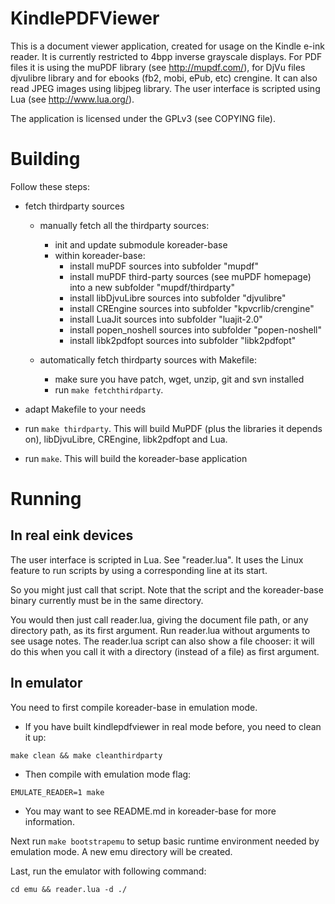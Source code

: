 KindlePDFViewer
===============

This is a document viewer application, created for usage on the Kindle e-ink reader.
It is currently restricted to 4bpp inverse grayscale displays. For PDF files
it is using the muPDF library (see http://mupdf.com/), for DjVu files djvulibre library
and for ebooks (fb2, mobi, ePub, etc) crengine. It can also read JPEG images using
libjpeg library. The user interface is scripted using Lua (see http://www.lua.org/).

The application is licensed under the GPLv3 (see COPYING file).


Building
========

Follow these steps:

* fetch thirdparty sources
	* manually fetch all the thirdparty sources:
		* init and update submodule koreader-base
		* within koreader-base:
			* install muPDF sources into subfolder "mupdf"
			* install muPDF third-party sources (see muPDF homepage) into a new
			  subfolder "mupdf/thirdparty"
			* install libDjvuLibre sources into subfolder "djvulibre"
			* install CREngine sources into subfolder "kpvcrlib/crengine"
			* install LuaJit sources into subfolder "luajit-2.0"
			* install popen_noshell sources into subfolder "popen-noshell"
			* install libk2pdfopt sources into subfolder "libk2pdfopt"

	* automatically fetch thirdparty sources with Makefile:
		* make sure you have patch, wget, unzip, git and svn installed
		* run `make fetchthirdparty`.

* adapt Makefile to your needs

* run `make thirdparty`. This will build MuPDF (plus the libraries it depends
  on), libDjvuLibre, CREngine, libk2pdfopt and Lua.

* run `make`. This will build the koreader-base application


Running
=======

In real eink devices
---------------------
The user interface is scripted in Lua. See "reader.lua".
It uses the Linux feature to run scripts by using a corresponding line at its
start.

So you might just call that script. Note that the script and the koreader-base
binary currently must be in the same directory.

You would then just call reader.lua, giving the document file path, or any
directory path, as its first argument. Run reader.lua without arguments to see
usage notes.  The reader.lua script can also show a file chooser: it will do
this when you call it with a directory (instead of a file) as first argument.


In emulator
-----------
You need to first compile koreader-base in emulation mode.
  * If you have built kindlepdfviewer in real mode before, you need to
    clean it up:

```
make clean && make cleanthirdparty
```

  * Then compile with emulation mode flag:

```
EMULATE_READER=1 make
```

  * You may want to see README.md in koreader-base for more information.


Next run `make bootstrapemu` to setup basic runtime environment needed by
emulation mode. A new emu directory will be created.


Last, run the emulator with following command:
```
cd emu && reader.lua -d ./
```
